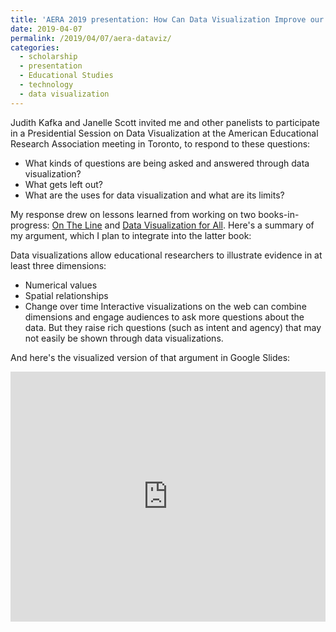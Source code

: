 ```yaml
---
title: 'AERA 2019 presentation: How Can Data Visualization Improve our Communication of Educational Research?'
date: 2019-04-07
permalink: /2019/04/07/aera-dataviz/
categories:
  - scholarship
  - presentation
  - Educational Studies
  - technology
  - data visualization
---
```

Judith Kafka and Janelle Scott invited me and other panelists to participate in a Presidential Session on Data Visualization at the American Educational Research Association meeting in Toronto, to respond to these questions:
- What kinds of questions are being asked and answered through data visualization?
- What gets left out?
- What are the uses for data visualization and what are its limits?

My response drew on lessons learned from working on two books-in-progress: [On The Line](http://ontheline.trincoll.edu) and [Data Visualization for All](http://datavizforall.org). Here's a summary of my argument, which I plan to integrate into the latter book:

Data visualizations allow educational researchers to illustrate evidence in at least three dimensions:  
- Numerical values
- Spatial relationships
- Change over time
Interactive visualizations on the web can combine dimensions and engage audiences to ask more questions about the data. But they raise rich questions (such as intent and agency) that may not easily be shown through data visualizations.

And here's the visualized version of that argument in Google Slides:

<iframe src="https://docs.google.com/presentation/d/e/2PACX-1vSxLcfr1yqybRm1-zXGPBoZP4b7JlNSBuPj2h-546CtD7y1p-pn3geoiMOi47GnuyGJnpwlw13vWaCE/embed?start=false&loop=false&delayms=3000" frameborder="0" width="100%" height="400" allowfullscreen="true" mozallowfullscreen="true" webkitallowfullscreen="true"></iframe>

